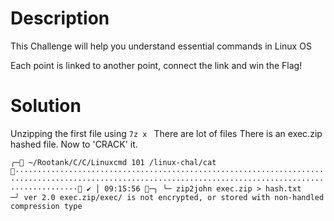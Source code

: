 # Description

This Challenge will help you understand essential commands in Linux OS

Each point is linked to another point, connect the link and win the Flag!

# Solution

Unzipping the first file using `7z x `
There are lot of files 
There is an  exec.zip hashed file. Now to 'CRACK' it.

`
╭─ ~/Rootank/C/C/Linuxcmd 101 /linux-chal/cat ·························································································································································· ✔ │ 09:15:56 ─╮
╰─ zip2john exec.zip > hash.txt                                                                                                                                                                                           ─╯
ver 2.0 exec.zip/exec/ is not encrypted, or stored with non-handled compression type
`




